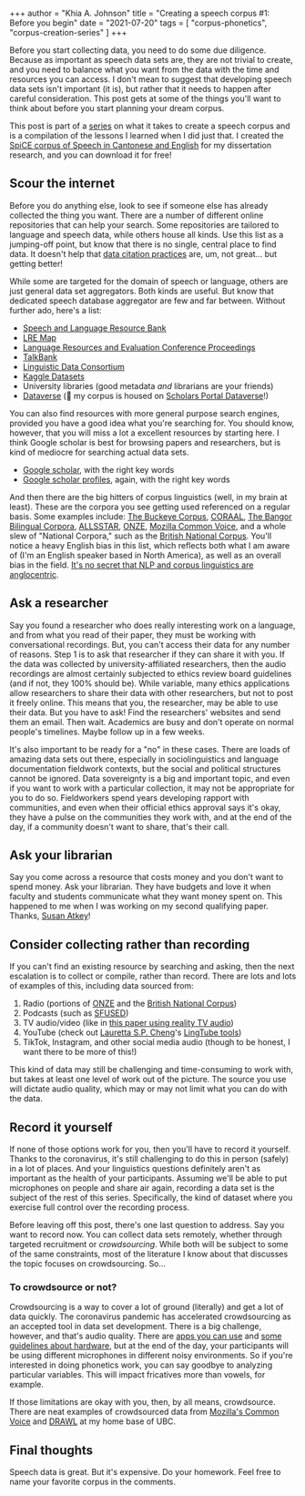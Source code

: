 +++
author = "Khia A. Johnson"
title = "Creating a speech corpus #1: Before you begin"
date = "2021-07-20"
tags = [
	"corpus-phonetics",
    "corpus-creation-series"
	]
+++

Before you start collecting data, you need to do some due diligence. Because as important as speech data sets are, they are not trivial to create, and you need to balance what you want from the data with the time and resources you can access. I don't mean to suggest that developing speech data sets isn't important (it is), but rather that it needs to happen after careful consideration. This post gets at some of the things you'll want to think about before you start planning your dream corpus. 

 <!--more-->

This post is part of a [series](/post/2021-06/creating-a-corpus-0/) on what it takes to create a speech corpus and is a compilation of the lessons I learned when I did just that. I created the [SpiCE corpus of Speech in Cantonese and English](https://spice-corpus.readthedocs.io/) for my dissertation research, and you can download it for free!

## Scour the internet

Before you do anything else, look to see if someone else has already collected the thing you want. There are a number of different online repositories that can help your search. Some repositories are tailored to language and speech data, while others house all kinds. Use this list as a jumping-off point, but know that there is no single, central place to find data. It doesn't help that [data citation practices](https://www.nature.com/articles/sdata2018259) are, um, not great... but getting better! 

While some are targeted for the domain of speech or language, others are just general data set aggregators. Both kinds are useful. But know that dedicated speech database aggregator are few and far between. Without further ado, here's a list:

- [Speech and Language Resource Bank](https://www.slrb.net/category/data.html)
- [LRE Map](https://lremap.elra.info/)
- [Language Resources and Evaluation Conference Proceedings](https://aclanthology.org/venues/lrec/)
- [TalkBank](https://talkbank.org/)
- [Linguistic Data Consortium](https://www.ldc.upenn.edu)
- [Kaggle Datasets](https://www.kaggle.com/datasets)
- University libraries (good metadata *and* librarians are your friends)
- [Dataverse](https://dataverse.org/) (💫 my corpus is housed on [Scholars Portal Dataverse](https://dataverse.scholarsportal.info/)!)

You can also find resources with more general purpose search engines, provided you have a good idea what you're searching for. You should know, however, that you will miss a lot a excellent resources by starting here. I think Google scholar is best for browsing papers and researchers, but is kind of mediocre for searching actual data sets. 

- [Google scholar](https://scholar.google.com/scholar?hl=en&as_sdt=0%2C48&q=%22speech+corpus%22&btnG=), with the right key words
- [Google scholar profiles](https://scholar.google.com/citations?view_op=search_authors&hl=en&mauthors=label:corpus_linguistics), again, with the right key words

And then there are the big hitters of corpus linguistics (well, in my brain at least). These are the corpora you see getting used referenced on a regular basis. Some examples include: [The Buckeye Corpus](https://buckeyecorpus.osu.edu/), [CORAAL](https://oraal.uoregon.edu/coraal), [The Bangor Bilingual Corpora](http://www.bangortalk.org.uk/), [ALLSSTAR](https://groups.linguistics.northwestern.edu/speech_comm_group/allsstar2/#!/), [ONZE](https://www.canterbury.ac.nz/nzilbb/research/onze/),  [Mozilla Common Voice](https://commonvoice.mozilla.org/en/about), and a whole slew of "National Corpora," such as the [British National Corpus](http://www.natcorp.ox.ac.uk/). You'll notice a heavy English bias in this list, which reflects both what I am aware of (I'm an English speaker based in North America), as well as an overall bias in the field. [It's no secret that NLP and corpus linguistics are anglocentric](https://thegradient.pub/the-benderrule-on-naming-the-languages-we-study-and-why-it-matters/). 

## Ask a researcher

Say you found a researcher who does really interesting work on a language, and from what you read of their paper, they must be working with conversational recordings. But, you can't access their data for any number of reasons. Step 1 is to ask that researcher if they can share it with you. If the data was collected by university-affiliated researchers, then the audio recordings are almost certainly subjected to ethics review board guidelines (and if not, they 100% should be). While variable, many ethics applications allow researchers to share their data with other researchers, but not to post it freely online. This means that you, the researcher, may be able to use their data. But you have to ask! Find the researchers' websites and send them an email. Then wait. Academics are busy and don't operate on normal people's timelines. Maybe follow up in a few weeks.

It's also important to be ready for a "no" in these cases. There are loads of amazing data sets out there, especially in sociolinguistics and language documentation fieldwork contexts, but the social and political structures cannot be ignored. Data sovereignty is a big and important topic, and even if you want to work with a particular collection, it may not be appropriate for you to do so. Fieldworkers spend years developing rapport with communities, and even when their official ethics approval says it's okay, they have a pulse on the communities they work with, and at the end of the day, if a community doesn't want to share, that's their call.

## Ask your librarian

Say you come across a resource that costs money and you don't want to spend money. Ask your librarian. They have budgets and love it when faculty and students communicate what they want money spent on. This happened to me when I was working on my second qualifying paper. Thanks, [Susan Atkey](https://twitter.com/susanatkey)!

## Consider collecting rather than recording

If you can't find an existing resource by searching and asking, then the next escalation is to collect or compile, rather than record. There are lots and lots of examples of this, including data sourced from:

1. Radio (portions of [ONZE](https://www.canterbury.ac.nz/nzilbb/research/onze/) and the [British National Corpus](http://www.natcorp.ox.ac.uk/))
2. Podcasts (such as [SFUSED](https://www.sfu.ca/people/alderete/sfused.html))
3. TV audio/video (like in [this paper using reality TV audio](https://www.journal-labphon.org/articles/10.5334/labphon.96/))
4. YouTube (check out [Lauretta S.P. Cheng](https://sites.google.com/umich.edu/laurettaspcheng/home)'s [LingTube tools](https://github.com/Narquelion/LingTube))
5. TikTok, Instagram, and other social media audio (though to be honest, I want there to be more of this!)

This kind of data may still be challenging and time-consuming to work with, but takes at least one level of work out of the picture. The source you use will dictate audio quality, which may or may not limit what you can do with the data. 

## Record it yourself

If none of those options work for you, then you'll have to record it yourself. Thanks to the coronavirus, it's still challenging to do this in person (safely) in a lot of places. And your linguistics questions definitely aren't as important as the health of your participants. Assuming we'll be able to put microphones on people and share air again, recording a data set is the subject of the rest of this series. Specifically, the kind of dataset where you exercise full control over the recording process.

Before leaving off this post, there's one last question to address. Say you want to record now. You can collect data sets remotely, whether through targeted recruitment or *crowdsourcing*. While both will be subject to some of the same constraints, most of the literature I know about that discusses the topic focuses on crowdsourcing. So...

### To crowdsource or not?

Crowdsourcing is a way to cover a lot of ground (literally) and get a lot of data quickly. The coronavirus pandemic has accelerated crowdsourcing as an accepted tool in data set development. There is a big challenge, however, and that's audio quality. There are [apps you can use](https://cleanfeed.net/) and [some guidelines about hardware](https://doi.org/10.3389/frai.2020.565682), but at the end of the day, your participants will be using different microphones in different noisy environments. So if you're interested in doing phonetics work, you can say goodbye to analyzing particular variables. This will impact fricatives more than vowels, for example. 

If those limitations are okay with you, then, by all means, crowdsource. There are neat examples of crowdsourced data from [Mozilla's Common Voice](https://commonvoice.mozilla.org/en/about) and [DRAWL](https://blogs.ubc.ca/drawl/) at my home base of UBC.

## Final thoughts

Speech data is great. But it's expensive. Do your homework. Feel free to name your favorite corpus in the comments.

